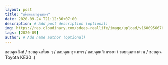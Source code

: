 ```yaml
---
layout: post
title: "เพื่อนและกรุงเทพฯ"
date: 2020-09-24 T21:12:36+07:00
description: # Add post description (optional)
img: https://res.cloudinary.com/sdees-reallife/image/upload/v1600956676/1600948103193.jpg # Add image post (optional)
tags: [2020-09]
author: # Add name author (optional)
---
```

ขอบคุณสิงห์ / ขอบคุณเพื่อน ๆ / ขอบคุณกรุงเทพฯ / ขอบคุณเจ้าพระยา / ขอบคุณทางด่วน / ขอบคุณ Toyota KE30 :)

<i class="fa fa-child" style="color:plum"></i>
